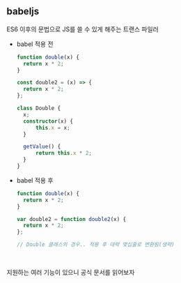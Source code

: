 ## babeljs

ES6 이후의 문법으로 JS를 쓸 수 있게 해주는 트랜스 파일러

- babel 적용 전

  ```ts
  function double(x) {
  	return x * 2;
  }

  const double2 = (x) => {
  	return x * 2;
  };

  class Double {
  	x;
  	constructor(x) {
  		this.x = x;
  	}

  	getValue() {
  		return this.x * 2;
  	}
  }
  ```

- babel 적용 후

  ```ts
  function double(x) {
  	return x * 2;
  }

  var double2 = function double2(x) {
  	return x * 2;
  };

  // Double 클래스의 경우.. 적용 후 대략 몇십줄로 변환됨(생략)
  ```

<br>

지원하는 여러 기능이 있으니 공식 문서를 읽어보자
